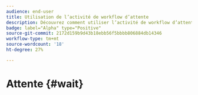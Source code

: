 ```yaml
---
audience: end-user
title: Utilisation de l’activité de workflow d’attente
description: Découvrez comment utiliser l’activité de workflow d’attente
badge: label="Alpha" type="Positive"
source-git-commit: 2172d159b9d43b18ebb56f5bbbb806884db14346
workflow-type: tm+mt
source-wordcount: '18'
ht-degree: 27%

---
```



# Attente {#wait}
